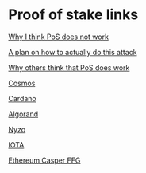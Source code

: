 Proof of stake links
===========

[Why I think PoS does not work](/other_blockchains/proof_of_stake.md)

[A plan on how to actually do this attack](/other_blockchains/RCO.md)

[Why others think that PoS does work](/other_blockchains/the_defence_of_pos.md)

[Cosmos](/other_blockchains/cosmos.md)

[Cardano](/other_blockchains/ouroboros.md)

[Algorand](/other_blockchains/algorand.md)

[Nyzo](/other_blockchains/nyzo.md)

[IOTA](/other_blockchains/iota.md)

[Ethereum Casper FFG](/other_blockchains/ethereum_casper_ffg.md)

